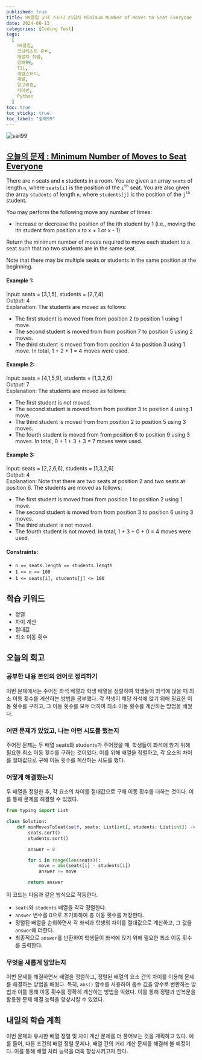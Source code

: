 ```yaml
---
published: true
title: 99클럽 코테 스터디 25일차 Minimum Number of Moves to Seat Everyone
date: 2024-06-13
categories: [Coding Test]
tags:
  [
    99클럽,
    코딩테스트 준비,
    개발자 취업,
    항해99,
    TIL,
    개발스터디,
    개발,
    알고리즘,
    파이썬,
    Python
  ]
toc: true
toc_sticky: true
toc_label: "항해99"
---
```


<img alt='sail99' src="https://github.com/dev-woody/dev-woody.github.io/assets/87690037/9acd8a60-ff3e-48fb-a317-38c699c8bf0e">

## [오늘의 문제 : Minimum Number of Moves to Seat Everyone](https://leetcode.com/problems/minimum-number-of-moves-to-seat-everyone/description/?envType=daily-question&envId=2024-06-13)

There are `n` seats and `n` students in a room. You are given an array `seats` of length `n`, where `seats[i]` is the position of the `i`<sup>`th`</sup> seat. You are also given the array `students` of length `n`, where `students[j]` is the position of the `j`<sup>`th`</sup> student.

You may perform the following move any number of times:

- Increase or decrease the position of the ith student by 1 (i.e., moving the ith student from position x to x + 1 or x - 1)

Return the minimum number of moves required to move each student to a seat such that no two students are in the same seat.

Note that there may be multiple seats or students in the same position at the beginning.

#### Example 1:

Input: seats = [3,1,5], students = [2,7,4]<br/>
Output: 4<br/>
Explanation: The students are moved as follows:

- The first student is moved from from position 2 to position 1 using 1 move.
- The second student is moved from from position 7 to position 5 using 2 moves.
- The third student is moved from from position 4 to position 3 using 1 move.
  In total, 1 + 2 + 1 = 4 moves were used.

#### Example 2:

Input: seats = [4,1,5,9], students = [1,3,2,6]<br/>
Output: 7<br/>
Explanation: The students are moved as follows:

- The first student is not moved.
- The second student is moved from from position 3 to position 4 using 1 move.
- The third student is moved from from position 2 to position 5 using 3 moves.
- The fourth student is moved from from position 6 to position 9 using 3 moves.
  In total, 0 + 1 + 3 + 3 = 7 moves were used.

#### Example 3:

Input: seats = [2,2,6,6], students = [1,3,2,6]<br/>
Output: 4<br/>
Explanation: Note that there are two seats at position 2 and two seats at position 6.
The students are moved as follows:

- The first student is moved from from position 1 to position 2 using 1 move.
- The second student is moved from from position 3 to position 6 using 3 moves.
- The third student is not moved.
- The fourth student is not moved.
  In total, 1 + 3 + 0 + 0 = 4 moves were used.

#### Constraints:

- `n == seats.length == students.length`
- `1 <= n <= 100`
- `1 <= seats[i], students[j] <= 100`

## 학습 키워드

- 정렬
- 차이 계산
- 절대값
- 최소 이동 횟수

## 오늘의 회고

### 공부한 내용 본인의 언어로 정리하기

이번 문제에서는 주어진 좌석 배열과 학생 배열을 정렬하여 학생들이 좌석에 앉을 때 최소 이동 횟수를 계산하는 방법을 공부했다. 각 학생이 해당 좌석에 앉기 위해 필요한 이동 횟수를 구하고, 그 이동 횟수를 모두 더하여 최소 이동 횟수를 계산하는 방법을 배웠다.

### 어떤 문제가 있었고, 나는 어떤 시도를 했는지

주어진 문제는 두 배열 seats와 students가 주어졌을 때, 학생들이 좌석에 앉기 위해 필요한 최소 이동 횟수를 구하는 것이었다. 이를 위해 배열을 정렬하고, 각 요소의 차이를 절대값으로 구해 이동 횟수를 계산하는 시도를 했다.

### 어떻게 해결했는지

두 배열을 정렬한 후, 각 요소의 차이를 절대값으로 구해 이동 횟수를 더하는 것이다. 이를 통해 문제를 해결할 수 있었다.

```python
from typing import List

class Solution:
    def minMovesToSeat(self, seats: List[int], students: List[int]) -> int:
        seats.sort()
        students.sort()

        answer = 0

        for i in range(len(seats)):
            move = abs(seats[i] - students[i])
            answer += move

        return answer
```

이 코드는 다음과 같은 방식으로 작동한다.

- `seats`와 `students` 배열을 각각 정렬한다.
- `answer` 변수를 0으로 초기화하여 총 이동 횟수를 저장한다.
- 정렬된 배열을 순회하면서 각 좌석과 학생의 차이를 절대값으로 계산하고, 그 값을 `answer`에 더한다.
- 최종적으로 `answer`를 반환하여 학생들이 좌석에 앉기 위해 필요한 최소 이동 횟수를 출력한다.

### 무엇을 새롭게 알았는지

이번 문제를 해결하면서 배열을 정렬하고, 정렬된 배열의 요소 간의 차이를 이용해 문제를 해결하는 방법을 배웠다. 특히, `abs()` 함수를 사용하여 음수 값을 양수로 변환하는 방법과 이를 통해 이동 횟수를 정확히 계산하는 방법을 익혔다. 이를 통해 정렬과 반복문을 활용한 문제 해결 능력을 향상시킬 수 있었다.

## 내일의 학습 계획

이번 문제와 유사한 배열 정렬 및 차이 계산 문제를 더 풀어보는 것을 계획하고 있다. 예를 들어, 다른 조건의 배열 정렬 문제나, 배열 간의 거리 계산 문제를 해결해 볼 예정이다. 이를 통해 배열 처리 능력을 더욱 향상시키고자 한다.
